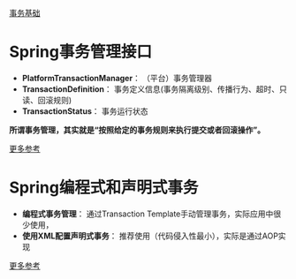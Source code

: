 
[事务基础](../../NO6--数据库/NO1--Mysql/事务.md)

# Spring事务管理接口

- **PlatformTransactionManager**： （平台）事务管理器
- **TransactionDefinition**： 事务定义信息(事务隔离级别、传播行为、超时、只读、回滚规则)
- **TransactionStatus**： 事务运行状态

**所谓事务管理，其实就是“按照给定的事务规则来执行提交或者回滚操作”。** 

[更多参考](https://juejin.im/post/5b00c52ef265da0b95276091)

# Spring编程式和声明式事务

- **编程式事务管理**： 通过Transaction Template手动管理事务，实际应用中很少使用，
- **使用XML配置声明式事务**： 推荐使用（代码侵入性最小），实际是通过AOP实现

[更多参考](https://juejin.im/post/5b010f27518825426539ba38)

